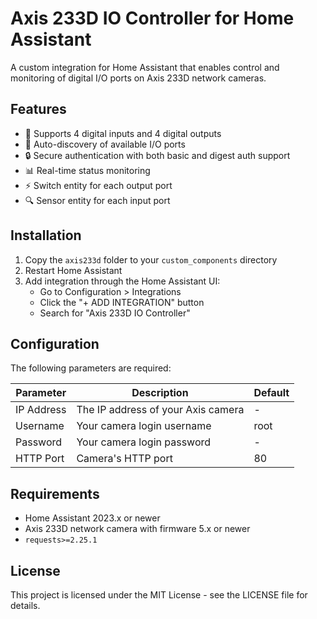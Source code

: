 # Axis 233D IO Controller for Home Assistant

A custom integration for Home Assistant that enables control and monitoring of digital I/O ports on Axis 233D network cameras.

## Features

- 🔌 Supports 4 digital inputs and 4 digital outputs
- 🔄 Auto-discovery of available I/O ports
- 🔒 Secure authentication with both basic and digest auth support
- 📊 Real-time status monitoring
- ⚡ Switch entity for each output port
- 🔍 Sensor entity for each input port

## Installation

1. Copy the `axis233d` folder to your `custom_components` directory
2. Restart Home Assistant
3. Add integration through the Home Assistant UI:
   - Go to Configuration > Integrations
   - Click the "+ ADD INTEGRATION" button
   - Search for "Axis 233D IO Controller"

## Configuration

The following parameters are required:

| Parameter | Description | Default |
|-----------|-------------|---------|
| IP Address | The IP address of your Axis camera | - |
| Username | Your camera login username | root |
| Password | Your camera login password | - |
| HTTP Port | Camera's HTTP port | 80 |

## Requirements

- Home Assistant 2023.x or newer
- Axis 233D network camera with firmware 5.x or newer
- `requests>=2.25.1`

## License

This project is licensed under the MIT License - see the LICENSE file for details.
